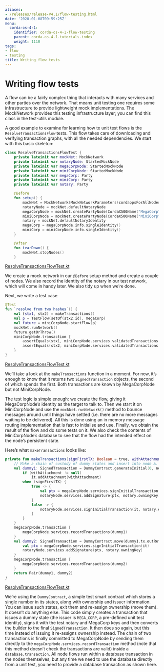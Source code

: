 ```yaml
---
aliases:
- /releases/release-V4.1/flow-testing.html
date: '2020-01-08T09:59:25Z'
menu:
  corda-os-4-1:
    identifier: corda-os-4-1-flow-testing
    parent: corda-os-4-1-tutorials-index
    weight: 1110
tags:
- flow
- testing
title: Writing flow tests
---
```





# Writing flow tests

A flow can be a fairly complex thing that interacts with many services and other parties over the network. That
means unit testing one requires some infrastructure to provide lightweight mock implementations. The MockNetwork
provides this testing infrastructure layer; you can find this class in the test-utils module.

A good example to examine for learning how to unit test flows is the `ResolveTransactionsFlow` tests. This
flow takes care of downloading and verifying transaction graphs, with all the needed dependencies. We start
with this basic skeleton:

```kotlin
class ResolveTransactionsFlowTest {
    private lateinit var mockNet: MockNetwork
    private lateinit var notaryNode: StartedMockNode
    private lateinit var megaCorpNode: StartedMockNode
    private lateinit var miniCorpNode: StartedMockNode
    private lateinit var megaCorp: Party
    private lateinit var miniCorp: Party
    private lateinit var notary: Party

    @Before
    fun setup() {
        mockNet = MockNetwork(MockNetworkParameters(cordappsForAllNodes = listOf(DUMMY_CONTRACTS_CORDAPP, enclosedCordapp())))
        notaryNode = mockNet.defaultNotaryNode
        megaCorpNode = mockNet.createPartyNode(CordaX500Name("MegaCorp", "London", "GB"))
        miniCorpNode = mockNet.createPartyNode(CordaX500Name("MiniCorp", "London", "GB"))
        notary = mockNet.defaultNotaryIdentity
        megaCorp = megaCorpNode.info.singleIdentity()
        miniCorp = miniCorpNode.info.singleIdentity()
    }

    @After
    fun tearDown() {
        mockNet.stopNodes()
    }

```

[ResolveTransactionsFlowTest.kt](https://github.com/corda/corda/blob/release/os/4.1/core/src/test/kotlin/net/corda/core/internal/ResolveTransactionsFlowTest.kt)

We create a mock network in our `@Before` setup method and create a couple of nodes. We also record the identity
of the notary in our test network, which will come in handy later. We also tidy up when we’re done.

Next, we write a test case:

```kotlin
@Test
fun `resolve from two hashes`() {
    val (stx1, stx2) = makeTransactions()
    val p = TestFlow(setOf(stx2.id), megaCorp)
    val future = miniCorpNode.startFlow(p)
    mockNet.runNetwork()
    future.getOrThrow()
    miniCorpNode.transaction {
        assertEquals(stx1, miniCorpNode.services.validatedTransactions.getTransaction(stx1.id))
        assertEquals(stx2, miniCorpNode.services.validatedTransactions.getTransaction(stx2.id))
    }
}

```

[ResolveTransactionsFlowTest.kt](https://github.com/corda/corda/blob/release/os/4.1/core/src/test/kotlin/net/corda/core/internal/ResolveTransactionsFlowTest.kt)

We’ll take a look at the `makeTransactions` function in a moment. For now, it’s enough to know that it returns two
`SignedTransaction` objects, the second of which spends the first. Both transactions are known by MegaCorpNode but
not MiniCorpNode.

The test logic is simple enough: we create the flow, giving it MegaCorpNode’s identity as the target to talk to.
Then we start it on MiniCorpNode and use the `mockNet.runNetwork()` method to bounce messages around until things have
settled (i.e. there are no more messages waiting to be delivered). All this is done using an in memory message
routing implementation that is fast to initialise and use. Finally, we obtain the result of the flow and do
some tests on it. We also check the contents of MiniCorpNode’s database to see that the flow had the intended effect
on the node’s persistent state.

Here’s what `makeTransactions` looks like:

```kotlin
private fun makeTransactions(signFirstTX: Boolean = true, withAttachment: SecureHash? = null): Pair<SignedTransaction, SignedTransaction> {
    // Make a chain of custody of dummy states and insert into node A.
    val dummy1: SignedTransaction = DummyContract.generateInitial(0, notary, megaCorp.ref(1)).let {
        if (withAttachment != null)
            it.addAttachment(withAttachment)
        when (signFirstTX) {
            true -> {
                val ptx = megaCorpNode.services.signInitialTransaction(it)
                notaryNode.services.addSignature(ptx, notary.owningKey)
            }
            false -> {
                notaryNode.services.signInitialTransaction(it, notary.owningKey)
            }
        }
    }
    megaCorpNode.transaction {
        megaCorpNode.services.recordTransactions(dummy1)
    }
    val dummy2: SignedTransaction = DummyContract.move(dummy1.tx.outRef(0), miniCorp).let {
        val ptx = megaCorpNode.services.signInitialTransaction(it)
        notaryNode.services.addSignature(ptx, notary.owningKey)
    }
    megaCorpNode.transaction {
        megaCorpNode.services.recordTransactions(dummy2)
    }
    return Pair(dummy1, dummy2)
}

```

[ResolveTransactionsFlowTest.kt](https://github.com/corda/corda/blob/release/os/4.1/core/src/test/kotlin/net/corda/core/internal/ResolveTransactionsFlowTest.kt)

We’re using the `DummyContract`, a simple test smart contract which stores a single number in its states, along
with ownership and issuer information. You can issue such states, exit them and re-assign ownership (move them).
It doesn’t do anything else. This code simply creates a transaction that issues a dummy state (the issuer is
`MEGA_CORP`, a pre-defined unit test identity), signs it with the test notary and MegaCorp keys and then
converts the builder to the final `SignedTransaction`. It then does so again, but this time instead of issuing
it re-assigns ownership instead. The chain of two transactions is finally committed to MegaCorpNode by sending them
directly to the `megaCorpNode.services.recordTransaction` method (note that this method doesn’t check the
transactions are valid) inside a `database.transaction`.  All node flows run within a database transaction in the
nodes themselves, but any time we need to use the database directly from a unit test, you need to provide a database
transaction as shown here.

